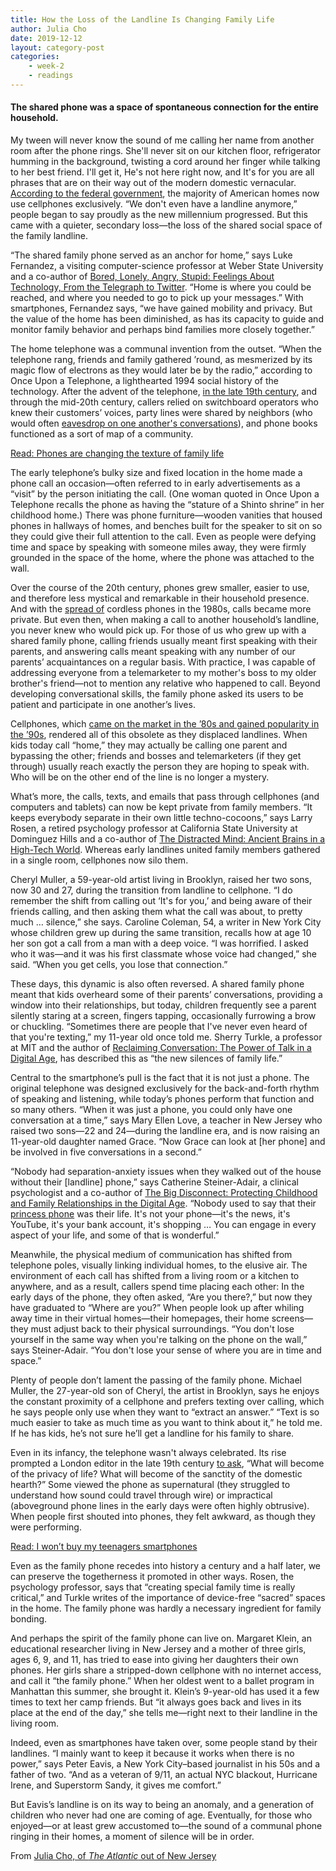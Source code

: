```yaml
---
title: How the Loss of the Landline Is Changing Family Life
author: Julia Cho
date: 2019-12-12
layout: category-post
categories: 
    - week-2
    - readings
---
```


#### The shared phone was a space of spontaneous connection for the entire household.

My tween will never know the sound of me calling her name from another room after the phone rings. She'll never sit on our kitchen floor, refrigerator humming in the background, twisting a cord around her finger while talking to her best friend. I'll get it, He's not here right now, and It's for you are all phrases that are on their way out of the modern domestic vernacular. [According to the federal government](https://www.cdc.gov/nchs/data/nhis/earlyrelease/wireless201705.pdf), the majority of American homes now use cellphones exclusively. “We don't even have a landline anymore,” people began to say proudly as the new millennium progressed. But this came with a quieter, secondary loss—the loss of the shared social space of the family landline.

“The shared family phone served as an anchor for home,” says Luke Fernandez, a visiting computer-science professor at Weber State University and a co-author of [Bored, Lonely, Angry, Stupid: Feelings About Technology, From the Telegraph to Twitter](https://www.hup.harvard.edu/catalog.php?isbn=9780674983700). “Home is where you could be reached, and where you needed to go to pick up your messages.” With smartphones, Fernandez says, “we have gained mobility and privacy. But the value of the home has been diminished, as has its capacity to guide and monitor family behavior and perhaps bind families more closely together.”

The home telephone was a communal invention from the outset. “When the telephone rang, friends and family gathered ’round, as mesmerized by its magic flow of electrons as they would later be by the radio,” according to Once Upon a Telephone, a lighthearted 1994 social history of the technology. After the advent of the telephone, [in the late 19th century](https://www.smithsonianmag.com/smart-news/first-telephone-book-had-fifty-listings-and-no-numbers-180962173/), and through the mid-20th century, callers relied on switchboard operators who knew their customers’ voices, party lines were shared by neighbors (who would often [eavesdrop on one another's conversations](https://www.wsj.com/articles/SB114946002818770973)), and phone books functioned as a sort of map of a community.

[Read: Phones are changing the texture of family life](https://www.theatlantic.com/family/archive/2018/08/screen-time-parents-teens/568081/)

The early telephone’s bulky size and fixed location in the home made a phone call an occasion—often referred to in early advertisements as a “visit” by the person initiating the call. (One woman quoted in Once Upon a Telephone recalls the phone as having the “stature of a Shinto shrine” in her childhood home.) There was phone furniture—wooden vanities that housed phones in hallways of homes, and benches built for the speaker to sit on so they could give their full attention to the call. Even as people were defying time and space by speaking with someone miles away, they were firmly grounded in the space of the home, where the phone was attached to the wall.

Over the course of the 20th century, phones grew smaller, easier to use, and therefore less mystical and remarkable in their household presence. And with the [spread of](https://www.businessinsider.com/history-phone-photos-2017-6#throughout-the-80s-phones-became-unburdened-from-the-cord-pictured-below-is-one-such-design-for-the-cordless-phone-called-the-dancall-5000-by-british-designer-john-stoddard-6) cordless phones in the 1980s, calls became more private. But even then, when making a call to another household’s landline, you never knew who would pick up. For those of us who grew up with a shared family phone, calling friends usually meant first speaking with their parents, and answering calls meant speaking with any number of our parents’ acquaintances on a regular basis. With practice, I was capable of addressing everyone from a telemarketer to my mother's boss to my older brother's friend—not to mention any relative who happened to call. Beyond developing conversational skills, the family phone asked its users to be patient and participate in one another’s lives.

Cellphones, which [came on the market in the ’80s and gained popularity in the ’90s](https://www.cbsnews.com/news/evolution-of-the-phone-from-the-first-call-to-the-next-frontier/), rendered all of this obsolete as they displaced landlines. When kids today call “home,” they may actually be calling one parent and bypassing the other; friends and bosses and telemarketers (if they get through) usually reach exactly the person they are hoping to speak with. Who will be on the other end of the line is no longer a mystery.

What’s more, the calls, texts, and emails that pass through cellphones (and computers and tablets) can now be kept private from family members. “It keeps everybody separate in their own little techno-cocoons,” says Larry Rosen, a retired psychology professor at California State University at Dominguez Hills and a co-author of [The Distracted Mind: Ancient Brains in a High-Tech World](https://mitpress.mit.edu/books/distracted-mind). Whereas early landlines united family members gathered in a single room, cellphones now silo them.

Cheryl Muller, a 59-year-old artist living in Brooklyn, raised her two sons, now 30 and 27, during the transition from landline to cellphone. “I do remember the shift from calling out ‘It's for you,’ and being aware of their friends calling, and then asking them what the call was about, to pretty much … silence,” she says. Caroline Coleman, 54, a writer in New York City whose children grew up during the same transition, recalls how at age 10 her son got a call from a man with a deep voice. “I was horrified. I asked who it was—and it was his first classmate whose voice had changed,” she said. “When you get cells, you lose that connection.”

These days, this dynamic is also often reversed. A shared family phone meant that kids overheard some of their parents’ conversations, providing a window into their relationships, but today, children frequently see a parent silently staring at a screen, fingers tapping, occasionally furrowing a brow or chuckling. “Sometimes there are people that I've never even heard of that you're texting,” my 11-year old once told me. Sherry Turkle, a professor at MIT and the author of [Reclaiming Conversation: The Power of Talk in a Digital Age](http://www.reclaimingconversationbook.com/), has described this as “the new silences of family life.”

Central to the smartphone’s pull is the fact that it is not just a phone. The original telephone was designed exclusively for the back-and-forth rhythm of speaking and listening, while today’s phones perform that function and so many others. “When it was just a phone, you could only have one conversation at a time,” says Mary Ellen Love, a teacher in New Jersey who raised two sons—22 and 24—during the landline era, and is now raising an 11-year-old daughter named Grace. “Now Grace can look at [her phone] and be involved in five conversations in a second.”

“Nobody had separation-anxiety issues when they walked out of the house without their [landline] phone,” says Catherine Steiner-Adair, a clinical psychologist and a co-author of [The Big Disconnect: Protecting Childhood and Family Relationships in the Digital Age](https://www.harpercollins.com/9780062082428/the-big-disconnect/). “Nobody used to say that their [princess phone](https://americanhistory.si.edu/collections/search/object/nmah_1694826) was their life. It's not your phone—it's the news, it's YouTube, it's your bank account, it's shopping … You can engage in every aspect of your life, and some of that is wonderful.”

Meanwhile, the physical medium of communication has shifted from telephone poles, visually linking individual homes, to the elusive air. The environment of each call has shifted from a living room or a kitchen to anywhere, and as a result, callers spend time placing each other: In the early days of the phone, they often asked, “Are you there?,” but now they have graduated to “Where are you?” When people look up after whiling away time in their virtual homes—their homepages, their home screens—they must adjust back to their physical surroundings. “You don't lose yourself in the same way when you're talking on the phone on the wall,” says Steiner-Adair. “You don't lose your sense of where you are in time and space.”

Plenty of people don’t lament the passing of the family phone. Michael Muller, the 27-year-old son of Cheryl, the artist in Brooklyn, says he enjoys the constant proximity of a cellphone and prefers texting over calling, which he says people only use when they want to “extract an answer.” “Text is so much easier to take as much time as you want to think about it,” he told me. If he has kids, he’s not sure he’ll get a landline for his family to share.

Even in its infancy, the telephone wasn't always celebrated. Its rise prompted a London editor in the late 19th century [to ask](https://www.gutenberg.org/files/819/819-h/819-h.htm), “What will become of the privacy of life? What will become of the sanctity of the domestic hearth?” Some viewed the phone as supernatural (they struggled to understand how sound could travel through wire) or impractical (aboveground phone lines in the early days were often highly obtrusive). When people first shouted into phones, they felt awkward, as though they were performing.

[Read: I won’t buy my teenagers smartphones](https://www.theatlantic.com/family/archive/2019/09/i-wont-buy-my-teenagers-smartphones/597805/)

Even as the family phone recedes into history a century and a half later, we can preserve the togetherness it promoted in other ways. Rosen, the psychology professor, says that “creating special family time is really critical,” and Turkle writes of the importance of device-free “sacred” spaces in the home. The family phone was hardly a necessary ingredient for family bonding.

And perhaps the spirit of the family phone can live on. Margaret Klein, an educational researcher living in New Jersey and a mother of three girls, ages 6, 9, and 11, has tried to ease into giving her daughters their own phones. Her girls share a stripped-down cellphone with no internet access, and call it “the family phone.” When her oldest went to a ballet program in Manhattan this summer, she brought it. Klein’s 9-year-old has used it a few times to text her camp friends. But “it always goes back and lives in its place at the end of the day,” she tells me—right next to their landline in the living room.

Indeed, even as smartphones have taken over, some people stand by their landlines. “I mainly want to keep it because it works when there is no power,” says Peter Eavis, a New York City–based journalist in his 50s and a father of two. “And as a veteran of 9/11, an actual NYC blackout, Hurricane Irene, and Superstorm Sandy, it gives me comfort.”

But Eavis’s landline is on its way to being an anomaly, and a generation of children who never had one are coming of age. Eventually, for those who enjoyed—or at least grew accustomed to—the sound of a communal phone ringing in their homes, a moment of silence will be in order.

From [Julia Cho, of *The Atlantic* out of New Jersey](https://www.theatlantic.com/family/archive/2019/12/families-landline-shared-phone/603487/)